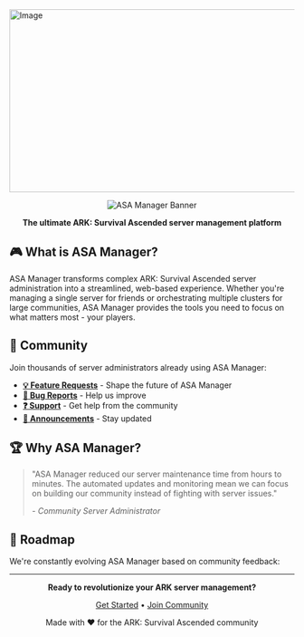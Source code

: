 <img width="932" height="323" alt="Image" src="https://github.com/user-attachments/assets/c14b3901-1e3f-4dff-ba19-9a48c7b5d1c3" />

<div align="center">

![ASA Manager Banner](https://img.shields.io/badge/ASA%20Manager-Game%20Server%20Platform-blue?style=for-the-badge&logo=gamepad&logoColor=white)

**The ultimate ARK: Survival Ascended server management platform**


</div>

## 🎮 What is ASA Manager?

ASA Manager transforms complex ARK: Survival Ascended server administration into a streamlined, web-based experience. Whether you're managing a single server for friends or orchestrating multiple clusters for large communities, ASA Manager provides the tools you need to focus on what matters most - your players.


## 💬 Community

Join thousands of server administrators already using ASA Manager:

- **[💡 Feature Requests](https://github.com/asamanager/community/discussions/categories/suggestions)** - Shape the future of ASA Manager
- **[🐛 Bug Reports](https://github.com/asamanager/community/issues)** - Help us improve
- **[❓ Support](https://github.com/asamanager/community/discussions/categories/support)** - Get help from the community
- **[📢 Announcements](https://github.com/asamanager/community/discussions/categories/announcements)** - Stay updated

## 🏆 Why ASA Manager?

> "ASA Manager reduced our server maintenance time from hours to minutes. The automated updates and monitoring mean we can focus on building our community instead of fighting with server issues."
>
> *- Community Server Administrator*

## 🔮 Roadmap

We're constantly evolving ASA Manager based on community feedback:

---

<div align="center">

**Ready to revolutionize your ARK server management?**

[Get Started](https://github.com/asamanager/asamanager) • [Join Community](https://github.com/asamanager/community)

Made with ❤️ for the ARK: Survival Ascended community

</div>
